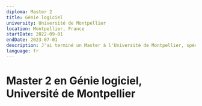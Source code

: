 ```yaml
---
diploma: Master 2
title: Génie logiciel
university: Université de Montpellier
location: Montpellier, France
startDate: 2022-09-01
endDate: 2023-07-01
description: J'ai terminé un Master à l'Université de Montpellier, spécialisé en génie logiciel pour élargir à la fois mes connaissances théoriques et mon expertise pratique dans le domaine.
language: fr
---
```


# Master 2 en Génie logiciel, Université de Montpellier
